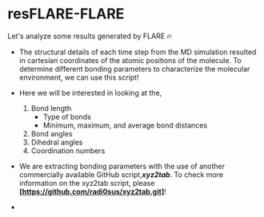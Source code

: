 # resFLARE-FLARE
Let's analyze some results generated by FLARE 🔥

* The structural details of each time step from the MD simulation resulted in cartesian coordinates of the atomic positions of the molecule. To determine different bonding parameters to characterize the molecular environment, we can use this script!

* Here we will be interested in looking at the,
  1. Bond length
     * Type of bonds
     * Minimum, maximum, and average bond distances
  3. Bond angles
  4. Dihedral angles
  5. Coordination numbers

* We are extracting bonding parameters with the use of another commercially available GitHub script,**_xyz2tab_**. To check more information on the xyz2tab script, please **[https://github.com/radi0sus/xyz2tab.git]**!
  
* 
  
